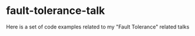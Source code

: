 # fault-tolerance-talk
Here is a set of code examples related to my "Fault Tolerance" related talks
